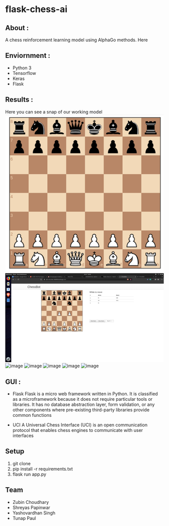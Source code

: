# flask-chess-ai

## About :

A chess reinforcement learning model using AlphaGo methods. Here 



## Enviornment :

- Python 3
- Tensorflow
- Keras
- Flask

## Results :

Here you can see a snap of our working model
![image](https://raw.githubusercontent.com/shreyaspapi/flask-chess-ai/master/ss1.png)
![image](https://raw.githubusercontent.com/shreyaspapi/flask-chess-ai/master/ss2.png)
![image](https://raw.githubusercontent.com/shreyaspapi/flask-chess-ai/master/ss3.png)
![image](https://raw.githubusercontent.com/shreyaspapi/flask-chess-ai/master/ss4.png)
![image](https://raw.githubusercontent.com/shreyaspapi/flask-chess-ai/master/ss5.png)
![image](https://raw.githubusercontent.com/shreyaspapi/flask-chess-ai/master/ss6.png)
![image](https://raw.githubusercontent.com/shreyaspapi/flask-chess-ai/master/ss7.png)

## GUI :

- Flask 
 Flask is a micro web framework written in Python. It is classified as a microframework because it does not require particular tools or libraries. It has no database abstraction layer, form validation, or any other components where pre-existing third-party libraries provide common functions

- UCI
A Universal Chess Interface (UCI) is an open communication protocol that enables chess engines to communicate with user interfaces

## Setup

1. git clone
2. pip install -r requirements.txt
3. flask run app.py 


## Team
- Zubin Choudhary
- Shreyas Papinwar
- Yashovardhan Singh
- Tunap Paul
